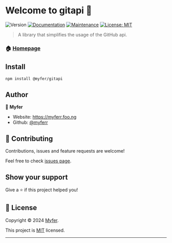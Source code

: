 # Welcome to gitapi 👋

![Version](https://img.shields.io/badge/version-1.0.0-blue.svg?cacheSeconds=2592000)
[![Documentation](https://img.shields.io/badge/documentation-yes-brightgreen.svg)](https://github.com/myferr/gitapi#readme)
[![Maintenance](https://img.shields.io/badge/Maintained%3F-yes-green.svg)](https://github.com/myferr/gitapi/graphs/commit-activity)
[![License: MIT](https://img.shields.io/github/license/myferr/gitapi)](https://github.com/myferr/gitapi/blob/master/LICENSE)

> A library that simplifies the usage of the GitHub api.

### 🏠 [Homepage](https://github.com/myferr/gitapi#readme)

## Install

```sh
npm install @myfer/gitapi
```

## Author

👤 **Myfer**

- Website: https://myferr.foo.ng
- Github: [@myferr](https://github.com/myferr)

## 🤝 Contributing

Contributions, issues and feature requests are welcome!

Feel free to check [issues page](https://github.com/myferr/gitapi/issues).

## Show your support

Give a ⭐️ if this project helped you!

## 📝 License

Copyright © 2024 [Myfer](https://github.com/myferr).

This project is [MIT](https://github.com/myferr/gitapi/blob/master/LICENSE) licensed.

---
